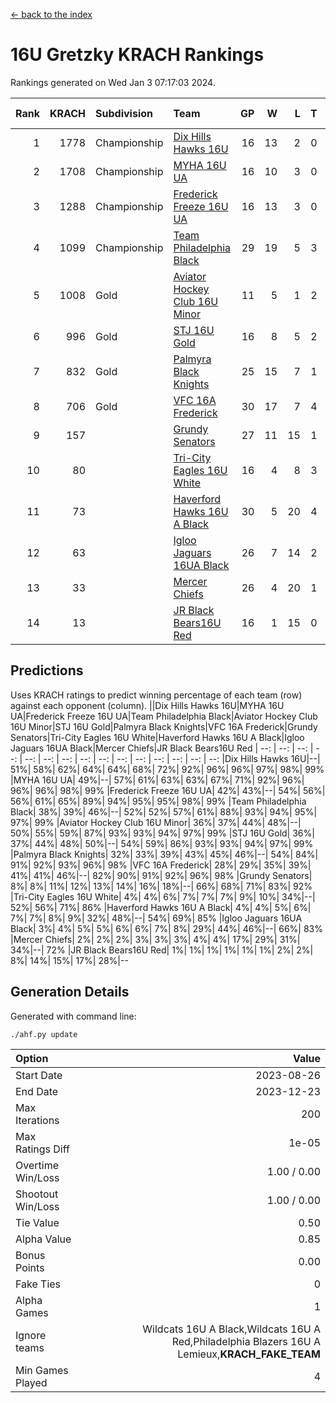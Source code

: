 [<- back to the index](readme.md)
# 16U Gretzky KRACH Rankings
Rankings generated on Wed Jan  3 07:17:03 2024.

Rank|KRACH|Subdivision|Team|GP|W|L|T|OTW|OTL|SoS|Exp Wins|Win Diff
---:|---:|:---|:---|---:|---:|---:|---:|---:|---:|---:|---:|---:
1|1778|Championship|[Dix Hills Hawks 16U](https://gamesheetstats.com/seasons/3659/teams/140688/schedule)|16|13|2|0|1|0|345|14.8|-0.0
2|1708|Championship|[MYHA 16U UA](https://gamesheetstats.com/seasons/3659/teams/140695/schedule)|16|10|3|0|2|1|654|12.8|-0.0
3|1288|Championship|[Frederick Freeze 16U UA](https://gamesheetstats.com/seasons/3659/teams/140689/schedule)|16|13|3|0|0|0|368|13.9|0.0
4|1099|Championship|[Team Philadelphia Black](https://gamesheetstats.com/seasons/3659/teams/140698/schedule)|29|19|5|3|1|1|551|22.3|-0.0
5|1008|Gold|[Aviator Hockey Club 16U Minor](https://gamesheetstats.com/seasons/3659/teams/140687/schedule)|11|5|1|2|2|1|549|8.9|0.0
6|996|Gold|[STJ 16U Gold](https://gamesheetstats.com/seasons/3659/teams/140697/schedule)|16|8|5|2|1|0|709|10.8|-0.0
7|832|Gold|[Palmyra Black Knights](https://gamesheetstats.com/seasons/3659/teams/140696/schedule)|25|15|7|1|2|0|564|18.3|-0.0
8|706|Gold|[VFC 16A Frederick](https://gamesheetstats.com/seasons/3659/teams/140700/schedule)|30|17|7|4|0|2|674|19.8|-0.0
9|157||[Grundy Senators](https://gamesheetstats.com/seasons/3659/teams/140690/schedule)|27|11|15|1|0|0|592|12.4|0.0
10|80||[Tri-City Eagles 16U White](https://gamesheetstats.com/seasons/3659/teams/140699/schedule)|16|4|8|3|0|1|358|6.4|0.0
11|73||[Haverford Hawks 16U A Black](https://gamesheetstats.com/seasons/3659/teams/140691/schedule)|30|5|20|4|0|1|724|7.9|0.0
12|63||[Igloo Jaguars 16UA Black](https://gamesheetstats.com/seasons/3659/teams/140692/schedule)|26|7|14|2|0|3|627|8.9|0.0
13|33||[Mercer Chiefs](https://gamesheetstats.com/seasons/3659/teams/140694/schedule)|26|4|20|1|1|0|633|6.4|0.0
14|13||[JR Black Bears16U Red](https://gamesheetstats.com/seasons/3659/teams/140693/schedule)|16|1|15|0|0|0|389|1.9|0.0

## Predictions
Uses KRACH ratings to predict winning percentage of each team (row) against each opponent (column).
||Dix Hills Hawks 16U|MYHA 16U UA|Frederick Freeze 16U UA|Team Philadelphia Black|Aviator Hockey Club 16U Minor|STJ 16U Gold|Palmyra Black Knights|VFC 16A Frederick|Grundy Senators|Tri-City Eagles 16U White|Haverford Hawks 16U A Black|Igloo Jaguars 16UA Black|Mercer Chiefs|JR Black Bears16U Red
| --: | --: | --: | --: | --: | --: | --: | --: | --: | --: | --: | --: | --: | --: | --: 
|Dix Hills Hawks 16U|--| 51%| 58%| 62%| 64%| 64%| 68%| 72%| 92%| 96%| 96%| 97%| 98%| 99%
|MYHA 16U UA| 49%|--| 57%| 61%| 63%| 63%| 67%| 71%| 92%| 96%| 96%| 96%| 98%| 99%
|Frederick Freeze 16U UA| 42%| 43%|--| 54%| 56%| 56%| 61%| 65%| 89%| 94%| 95%| 95%| 98%| 99%
|Team Philadelphia Black| 38%| 39%| 46%|--| 52%| 52%| 57%| 61%| 88%| 93%| 94%| 95%| 97%| 99%
|Aviator Hockey Club 16U Minor| 36%| 37%| 44%| 48%|--| 50%| 55%| 59%| 87%| 93%| 93%| 94%| 97%| 99%
|STJ 16U Gold| 36%| 37%| 44%| 48%| 50%|--| 54%| 59%| 86%| 93%| 93%| 94%| 97%| 99%
|Palmyra Black Knights| 32%| 33%| 39%| 43%| 45%| 46%|--| 54%| 84%| 91%| 92%| 93%| 96%| 98%
|VFC 16A Frederick| 28%| 29%| 35%| 39%| 41%| 41%| 46%|--| 82%| 90%| 91%| 92%| 96%| 98%
|Grundy Senators|  8%|  8%| 11%| 12%| 13%| 14%| 16%| 18%|--| 66%| 68%| 71%| 83%| 92%
|Tri-City Eagles 16U White|  4%|  4%|  6%|  7%|  7%|  7%|  9%| 10%| 34%|--| 52%| 56%| 71%| 86%
|Haverford Hawks 16U A Black|  4%|  4%|  5%|  6%|  7%|  7%|  8%|  9%| 32%| 48%|--| 54%| 69%| 85%
|Igloo Jaguars 16UA Black|  3%|  4%|  5%|  5%|  6%|  6%|  7%|  8%| 29%| 44%| 46%|--| 66%| 83%
|Mercer Chiefs|  2%|  2%|  2%|  3%|  3%|  3%|  4%|  4%| 17%| 29%| 31%| 34%|--| 72%
|JR Black Bears16U Red|  1%|  1%|  1%|  1%|  1%|  1%|  2%|  2%|  8%| 14%| 15%| 17%| 28%|--

## Generation Details

Generated with command line:
```
./ahf.py update
```

| Option | Value |
| :----- | ----: |
| Start Date | 2023-08-26 |
| End Date | 2023-12-23 |
| Max Iterations | 200 |
| Max Ratings Diff | 1e-05 |
| Overtime Win/Loss | 1.00 / 0.00 |
| Shootout Win/Loss | 1.00 / 0.00 |
| Tie Value | 0.50 |
| Alpha Value | 0.85 |
| Bonus Points | 0.00 |
| Fake Ties | 0 |
| Alpha Games | 1 |
| Ignore teams | Wildcats 16U A Black,Wildcats 16U A Red,Philadelphia Blazers 16U A Lemieux,__KRACH_FAKE_TEAM__ |
| Min Games Played | 4 |

